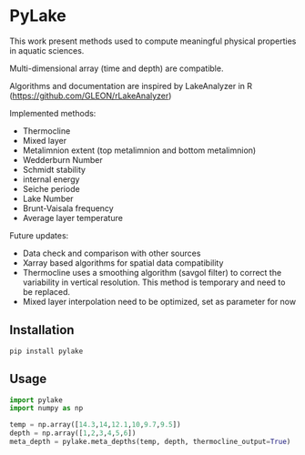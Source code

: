 # PyLake

This work present methods used to compute meaningful physical properties in aquatic sciences.

Multi-dimensional array (time and depth) are compatible.

Algorithms and documentation are inspired by LakeAnalyzer in R (https://github.com/GLEON/rLakeAnalyzer)

Implemented methods:
* Thermocline
* Mixed layer
* Metalimnion extent (top metalimnion and bottom metalimnion)
* Wedderburn Number
* Schmidt stability
* internal energy
* Seiche periode
* Lake Number
* Brunt-Vaisala frequency
* Average layer temperature

Future updates:
* Data check and comparison with other sources
* Xarray based algorithms for spatial data compatibility
* Thermocline uses a smoothing algorithm (savgol filter) to correct the variability in vertical resolution. This method is temporary and need to be replaced.
* Mixed layer interpolation need to be optimized, set as parameter for now

## Installation

`pip install pylake`

## Usage
```python
import pylake
import numpy as np

temp = np.array([14.3,14,12.1,10,9.7,9.5])
depth = np.array([1,2,3,4,5,6])
meta_depth = pylake.meta_depths(temp, depth, thermocline_output=True)
```